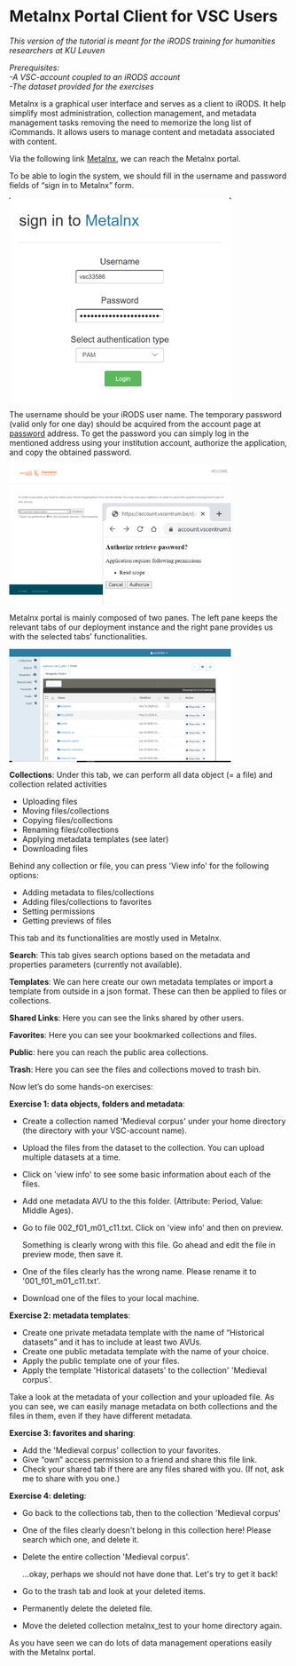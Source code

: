 # Metalnx Portal Client for VSC Users
*This version of the tutorial is meant for the iRODS training for humanities researchers at KU Leuven*

*Prerequisites:*  
*-A VSC-account coupled to an iRODS account*  
*-The dataset provided for the exercises*

Metalnx is a graphical user interface and serves as a client to iRODS. It help simplify most administration, collection management, and metadata management tasks removing the need to memorize the long list of iCommands. It allows users to manage content and metadata associated with content.

Via the following link [Metalnx](https://icts-p-hpc-metalnx.cloud.icts.kuleuven.be/metalnx/login/), we can reach the Metalnx portal. 

To be able to login the system, we should fill in the username and password fields of “sign in to Metalnx” form.

<img align="center" src="img/metalnx_login.png" width="400px">

The username should be your iRODS user name. The temporary password (valid only for one day) should be acquired from the account page at [password](https://vsc-passwd.icts.kuleuven.be) address. To get the password you can simply log in the mentioned address using your institution account, authorize the application, and copy the obtained password.

<img align="center" src="img/metalnx_password.png" width="400px">

Metalnx portal is mainly composed of two panes. The left pane keeps the relevant tabs of our deployment instance and the right pane provides us with the selected tabs’ functionalities.

<img align="center" src="img/metalnx_general.png" width="400px">

**Collections**: Under this tab, we can perform all data object (= a file) and collection related activities
 
- Uploading files  
- Moving files/collections  
- Copying files/collections  
- Renaming files/collections  
- Applying metadata templates (see later)  
- Downloading files  

Behind any collection or file, you can press 'View info' for the following options:

- Adding metadata to files/collections  
- Adding files/collections to favorites  
- Setting permissions  
- Getting previews of files  

This tab and its functionalities are mostly used in Metalnx.

**Search**: This tab gives search options based on the metadata and properties parameters (currently not available).

**Templates**: We can here create our own metadata templates or import a template from outside in a json format. These can then be applied to files or collections.

**Shared Links**: Here you can see the links shared by other users.

**Favorites**: Here you can see your bookmarked collections and files.

**Public**: here you can reach the public area collections.

**Trash**: Here you can see the files and collections moved to trash bin.

Now let’s do some hands-on exercises:

**Exercise 1: data objects, folders and metadata**:

- Create a collection named 'Medieval corpus' under your home directory (the directory with your VSC-account name).
- Upload the files from the dataset to the collection. You can upload multiple datasets at a time.
- Click on 'view info' to see some basic information about each of the files.
- Add one metadata AVU to the this folder. (Attribute: Period, Value: Middle Ages).
- Go to file 002_f01_m01_c11.txt. Click on 'view info' and then on preview.

  Something is clearly wrong  with this file. Go ahead and edit the file in preview mode, then save it.

- One of the files clearly has the wrong name. Please rename it to '001_f01_m01_c11.txt'.
- Download one of the files to your local machine.

 **Exercise 2: metadata templates**:

- Create one private metadata template with the name of “Historical datasets” and it has to include at least two AVUs.
- Create one public metadata template with the name of your choice.
- Apply the public template one of your files.
- Apply the template 'Historical datasets' to the collection' 'Medieval corpus'.

Take a look at the metadata of your collection and your uploaded file. As you can see, we can easily manage metadata on both collections and the files in them, even if they have different metadata.

**Exercise 3: favorites and sharing**:

- Add the 'Medieval corpus' collection to your favorites.
- Give “own” access permission to a friend and share this file link.
- Check your shared tab if there are any files shared with you. (If not, ask me to share with you one.)

**Exercise 4: deleting**:
- Go back to the collections tab, then to the collection 'Medieval corpus'
- One of the files clearly doesn't belong in this collection here! Please search which one, and delete it. 
- Delete the entire collection 'Medieval corpus'.

  ...okay, perhaps we should not have done that. Let's try to get it back!
  
- Go to the trash tab and look at your deleted items.
- Permanently delete the deleted file.
- Move the deleted collection metalnx_test to your home directory again.

As you have seen we can do lots of data management operations easily with the Metalnx portal.

